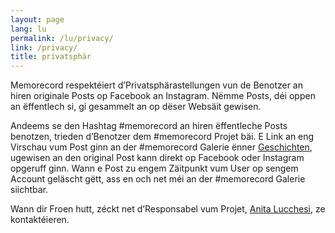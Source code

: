 ```yaml
---
layout: page
lang: lu
permalink: /lu/privacy/
link: /privacy/
title: privatsphär
---
```


Memorecord respektéiert d’Privatsphärastellungen vun de Benotzer an hiren originale Posts op Facebook an Instagram. Nëmme Posts, déi oppen an ëffentlech si, gi gesammelt an op dëser Websäit gewisen. 
 
Andeems se den Hashtag #memorecord an hiren ëffentleche Posts benotzen, trieden d’Benotzer dem #memorecord Projet bäi. E Link an eng Virschau vum Post ginn an der #memorecord Galerie ënner [Geschichten](https://memorecord.uni.lu/lu/stories/), ugewisen an den original Post kann direkt op Facebook oder Instagram opgeruff ginn. Wann e Post zu engem Zäitpunkt vum User op sengem Account geläscht gëtt, ass en och net méi an der #memorecord Galerie siichtbar.

Wann dir Froen hutt, zéckt net d’Responsabel vum Projet, [Anita Lucchesi](mailto:memorecord@uni.lu), ze kontaktéieren. 

<!-- more -->
